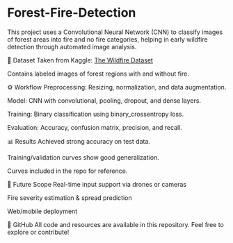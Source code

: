 # Forest-Fire-Detection

This project uses a Convolutional Neural Network (CNN) to classify images of forest areas into fire and no fire categories, helping in early wildfire detection through automated image analysis.

📂 Dataset
Taken from Kaggle: [The Wildfire Dataset](https://www.kaggle.com/datasets/elmadafri/the-wildfire-dataset)

Contains labeled images of forest regions with and without fire.

⚙️ Workflow
Preprocessing: Resizing, normalization, and data augmentation.

Model: CNN with convolutional, pooling, dropout, and dense layers.

Training: Binary classification using binary_crossentropy loss.

Evaluation: Accuracy, confusion matrix, precision, and recall.

📊 Results
Achieved strong accuracy on test data.

Training/validation curves show good generalization.

Curves included in the repo for reference.

🔮 Future Scope
Real-time input support via drones or cameras

Fire severity estimation & spread prediction

Web/mobile deployment

🔗 GitHub
All code and resources are available in this repository.
Feel free to explore or contribute!
